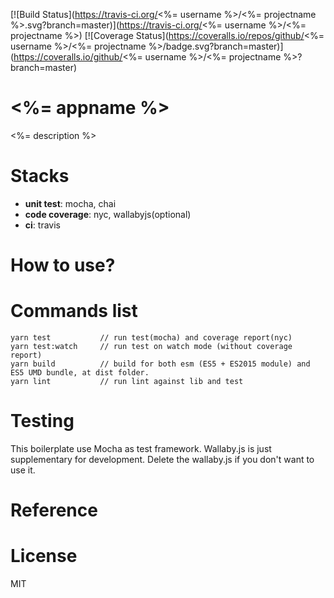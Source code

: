 [![Build Status](https://travis-ci.org/<%= username %>/<%= projectname %>.svg?branch=master)](https://travis-ci.org/<%= username %>/<%= projectname %>)
[![Coverage Status](https://coveralls.io/repos/github/<%= username %>/<%= projectname %>/badge.svg?branch=master)](https://coveralls.io/github/<%= username %>/<%= projectname %>?branch=master)

# <%= appname %>

<%= description %>

# Stacks
- **unit test**: mocha, chai
- **code coverage**: nyc, wallabyjs(optional)
- **ci**: travis

# How to use?

# Commands list
````
yarn test           // run test(mocha) and coverage report(nyc)
yarn test:watch     // run test on watch mode (without coverage report)
yarn build          // build for both esm (ES5 + ES2015 module) and ES5 UMD bundle, at dist folder.
yarn lint           // run lint against lib and test
````

# Testing

This boilerplate use Mocha as test framework. Wallaby.js is just supplementary for development.
Delete the wallaby.js if you don't want to use it.

# Reference

# License
MIT
